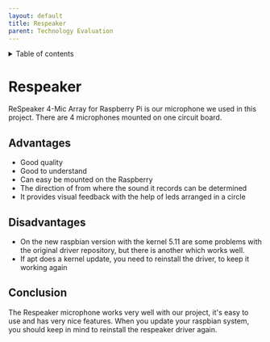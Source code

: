 ```yaml
---
layout: default
title: Respeaker
parent: Technology Evaluation
---
```


<details close markdown="block">
  <summary>
    Table of contents
  </summary>
  {: .text-delta }
1. TOC
{:toc}
</details>


# Respeaker
ReSpeaker 4-Mic Array for Raspberry Pi is our microphone we used in this project.
There are 4 microphones mounted on one circuit board.

## Advantages
- Good quality
- Good to understand
- Can easy be mounted on the Raspberry
- The direction of from where the sound it records can be determined
- It provides visual feedback with the help of leds arranged in a circle

## Disadvantages
- On the new raspbian version with the kernel 5.11 are some problems with the original driver repository, but there is another which works well.
- If apt does a kernel update, you need to reinstall the driver, to keep it working again

## Conclusion
The Respeaker microphone works very well with our project, it's easy to use and has very nice features.
When you update your raspbian system, you should keep in mind to reinstall the respeaker driver again.